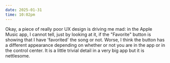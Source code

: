 ```yaml
---
date: 2025-01-31
time: 10:02pm
---
```

Okay, a piece of really poor UX design is driving me mad: in the Apple Music app, I cannot tell, just by looking at it, if the "Favorite" button is showing that I have 'favorited' the song or not. Worse, I think the button has a different appearance depending on whether or not you are in the app or in the control center. It is a little trivial detail in a very big app but it is nettlesome.